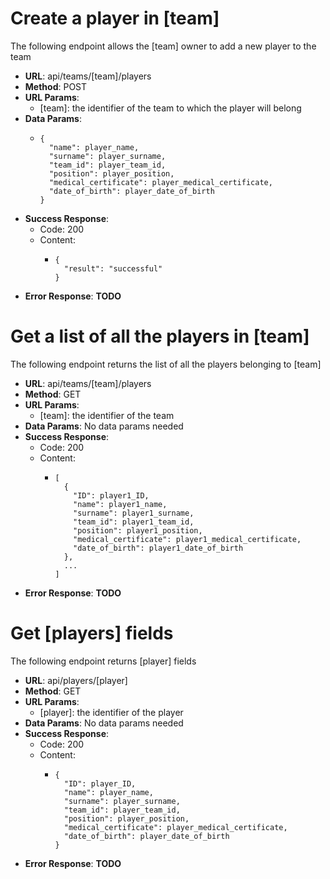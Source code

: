 # Create a player in [team]

The following endpoint allows the [team] owner to add a new player to the team

- **URL**: api/teams/[team]/players
- **Method**: POST
- **URL Params**:
  - [team]: the identifier of the team to which the player will belong
- **Data Params**:
  - ```
    {
      "name": player_name,
      "surname": player_surname,
      "team_id": player_team_id,
      "position": player_position,
      "medical_certificate": player_medical_certificate,
      "date_of_birth": player_date_of_birth
    }
    ```
- **Success Response**:
  - Code: 200
  - Content: 
    - ```
      {
        "result": "successful"
      }
      ```
- **Error Response**: **TODO**

# Get a list of all the players in [team]

The following endpoint returns the list of all the players belonging to [team]

- **URL**: api/teams/[team]/players
- **Method**: GET
- **URL Params**:
  - [team]: the identifier of the team
- **Data Params**: No data params needed
- **Success Response**:
  - Code: 200
  - Content: 
    - ```
      [
        {
          "ID": player1_ID,
          "name": player1_name,
          "surname": player1_surname,
          "team_id": player1_team_id,
          "position": player1_position,
          "medical_certificate": player1_medical_certificate,
          "date_of_birth": player1_date_of_birth
        },
        ...
      ]
      ```
- **Error Response**: **TODO**

# Get [players] fields

The following endpoint returns [player] fields

- **URL**: api/players/[player]
- **Method**: GET
- **URL Params**:
  - [player]: the identifier of the player
- **Data Params**: No data params needed
- **Success Response**:
  - Code: 200
  - Content: 
    - ```
      {
        "ID": player_ID,
        "name": player_name,
        "surname": player_surname,
        "team_id": player_team_id,
        "position": player_position,
        "medical_certificate": player_medical_certificate,
        "date_of_birth": player_date_of_birth
      }
      ```
- **Error Response**: **TODO**
